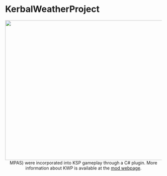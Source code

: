 # KerbalWeatherProject

<p align="center">
<img width="800" height="450" src="Figures/olrtoa_hrly.gif" caption="Hourly Simulated Satellite Imagery for Kerbin>
</p>

Kerbal Weather Project (KWP) is a groundbreaking weather and climate mod for KSP. In KWP, weather and climate data from a global circulation model ([MPAS](https://mpas-dev.github.io/)) were incorporated into KSP gameplay through a C# plugin. More information about KWP is available at the [mod webpage](https://kerbalwxproject.space).

